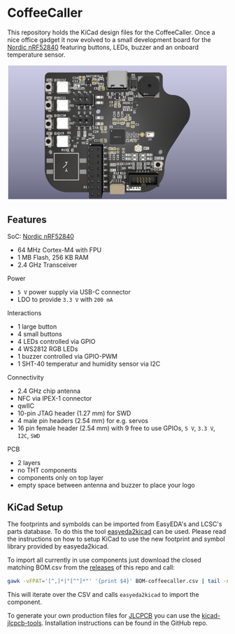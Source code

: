 # CoffeeCaller

This repository holds the KiCad design files for the CoffeeCaller. Once a nice
office gadget it now evolved to a small development board for the 
[Nordic nRF52840](https://www.nordicsemi.com/Products/nRF52840) featuring buttons,
LEDs, buzzer and an onboard temperature sensor.

![CoffeeCaller 3D rendering](images/coffeecaller-3D.png)

## Features

SoC: [Nordic nRF52840](https://www.nordicsemi.com/Products/nRF52840)
- 64 MHz Cortex-M4 with FPU
- 1 MB Flash, 256 KB RAM
- 2.4 GHz Transceiver

Power
- `5 V` power supply via USB-C connector
- LDO to provide `3.3 V` with `200 mA`

Interactions
- 1 large button
- 4 small buttons
- 4 LEDs controlled via GPIO
- 4 WS2812 RGB LEDs
- 1 buzzer controlled via GPIO-PWM
- 1 SHT-40 temperatur and humidity sensor via I2C

Connectivity
- 2.4 GHz chip antenna
- NFC via IPEX-1 connector
- qwIIC
- 10-pin JTAG header (1.27 mm) for SWD
- 4 male pin headers (2.54 mm) for e.g. servos
- 16 pin female header (2.54 mm) with 9 free to use GPIOs, `5 V`, `3.3 V`, `I2C`, `SWD`

PCB
- 2 layers
- no THT components
- components only on top layer
- empty space between antenna and buzzer to place your logo

## KiCad Setup

The footprints and symbolds can be imported from EasyEDA's and LCSC's parts database.
To do this the tool [easyeda2kicad](https://pypi.org/project/easyeda2kicad/) can be
used. Please read the instructions on how to setup KiCad to use the new footprint and
symbol library provided by easyeda2kicad.

To import all currently in use components just download the closed matching BOM.csv from 
the [releases](https://github.com/tiacsys/ecad-coffeecaller/releases) of this repo and
call:

```bash
gawk -vFPAT='[^,]*|"[^"]*"' '{print $4}' BOM-coffeecaller.csv | tail -n +2 | xargs -i easyeda2kicad --full --lcsc_id={}
```

This will iterate over the CSV and calls `easyeda2kicad` to import the component.

To generate your own production files for [JLCPCB](https://jlcpcb.com) you can use the
[kicad-jlcpcb-tools](https://github.com/Bouni/kicad-jlcpcb-tools). Installation 
instructions can be found in the GitHub repo.
